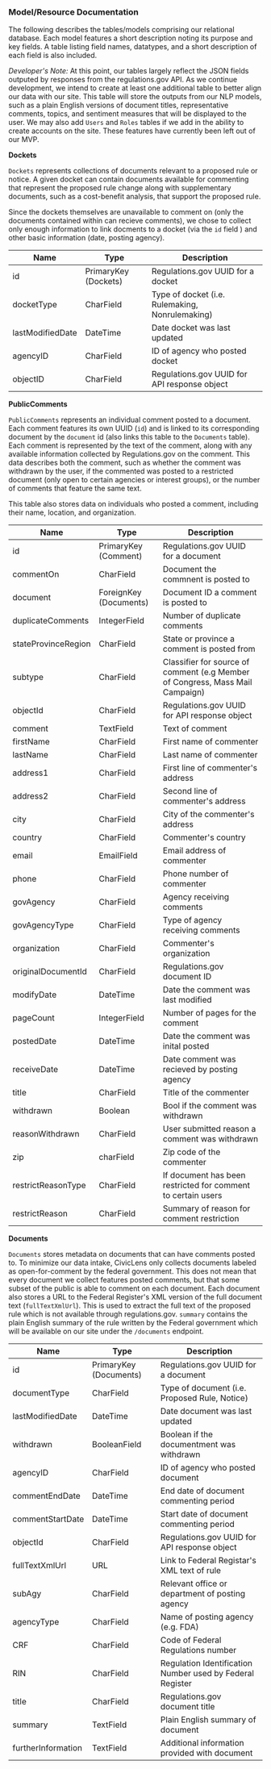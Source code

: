 ### Model/Resource Documentation

The following describes the tables/models comprising our relational database. Each model features a short description noting its purpose and key fields. A table listing field names, datatypes, and a short description of each field is also included.

*Developer's Note:* At this point, our tables largely reflect the JSON fields outputed by responses from the regulations.gov API. As we continue development, we intend to create at least one additional table to better align our data with our site. This table will store the outputs from our NLP models, such as a plain English versions of document titles, representative comments, topics, and sentiment measures that will be displayed to the user. We may also add `Users` and `Roles` tables if we add in the ability to create accounts on the site. These features have currently been left out of our MVP. 

**Dockets**

`Dockets` represents collections of documents relevant to a proposed rule or notice. A given docket can contain documents available for commenting that represent the proposed rule change along with supplementary documents, such as a cost-benefit analysis, that support the proposed rule. 

Since the dockets themselves are unavailable to comment on (only the documents contained within can recieve comments), we chose to collect only enough information to link docments to a docket (via the `id` field ) and other basic information (date, posting agency).


| Name              | Type                 | Description               |
| ----------------- | -------------------- | ------------------------- |
| id                | PrimaryKey (Dockets) | Regulations.gov UUID for a docket |
| docketType       | CharField             | Type of docket (i.e. Rulemaking, Nonrulemaking)       |
| lastModifiedDate | DateTime | Date docket was last updated   |
| agencyID  |  CharField  | ID of agency who posted docket |
| objectID | CharField  |  Regulations.gov UUID for API response object | 

**PublicComments**

`PublicComments` represents an individual comment posted to a document. Each comment features its own UUID (`id`) and is linked to its corresponding document by the `document` id (also links this table to the `Documents` table). Each comment is represented by the text of the comment, along with any available information collected by Regulations.gov on the comment. This data describes both the comment, such as whether the comment was withdrawn by the user, if the commented was posted to a restricted document (only open to certain agencies or interest groups), or the number of comments that feature the same text. 

This table also stores data on individuals who posted a comment, including their name, location, and organization. 


| Name              | Type                 | Description               |
| ----------------- | -------------------- | ------------------------- |
| id | PrimaryKey (Comment) | Regulations.gov UUID for a document |
| commentOn   | CharField  | Document the commnent is posted to  |
| document | ForeignKey (Documents) | Document ID a comment is posted to   |
| duplicateComments  |  IntegerField  | Number of duplicate comments |
| stateProvinceRegion | CharField  | State or province a comment is posted from | 
| subtype | CharField | Classifier for source of comment (e.g Member of Congress, Mass Mail Campaign) |
| objectId | CharField | Regulations.gov UUID for API response object |
| comment| TextField | Text of comment |
| firstName | CharField | First name of commenter |
| lastName| CharField | Last name of commenter |
| address1 | CharField | First line of commenter's address |
| address2 | CharField | Second line of commenter's address |
| city | CharField | City of the commenter's address |
| country | CharField | Commenter's country |
| email | EmailField | Email address of commenter |
| phone | CharField | Phone number of commenter |
| govAgency | CharField | Agency receiving comments |
| govAgencyType | CharField | Type of agency receiving comments |
| organization | CharField | Commenter's organization |
| originalDocumentId | CharField | Regulations.gov document ID |
| modifyDate | DateTime | Date the comment was last modified | 
| pageCount | IntegerField | Number of pages for the comment |
| postedDate | DateTime | Date the comment was inital posted |
| receiveDate | DateTime | Date comment was recieved by posting agency |
| title | CharField | Title of the commenter |
| withdrawn | Boolean | Bool if the comment was withdrawn |
| reasonWithdrawn | CharField | User submitted reason a comment was withdrawn |
| zip | charField | Zip code of the commenter |
| restrictReasonType | CharField | If document has been restricted for comment to certain users |
| restrictReason | CharField | Summary of reason for comment restriction |


**Documents**

`Documents` stores metadata on documents that can have comments posted to. To minimize our data intake, CivicLens only collects documents labeled as open-for-comment by the federal government. This does not mean that every document we collect features posted comments, but that some subset of the public is able to comment on each document. Each document also stores a URL to the Federal Register's XML version of the full document text (`fullTextXmlUrl`). This is used to extract the full text of the proposed rule which is not available through regulations.gov. `summary` contains the plain English summary of the rule written by the Federal government which will be available on our site under the `/documents` endpoint.

| Name              | Type                 | Description               |
| ----------------- | -------------------- | ------------------------- |
| id                | PrimaryKey (Documents) | Regulations.gov UUID for a document |
| documentType       | CharField             | Type of document (i.e. Proposed Rule, Notice)       |
| lastModifiedDate | DateTime | Date document was last updated   |
| withdrawn | BooleanField  |  Boolean if the documentment was withdrawn | 
| agencyID | CharField | ID of agency who posted document |
| commentEndDate| DateTime | End date of document commenting period |
| commentStartDate | DateTime | Start date of document commenting period |
| objectId | CharField | Regulations.gov UUID for API response object |
| fullTextXmlUrl | URL | Link to Federal Registar's XML text of rule |
| subAgy | CharField | Relevant office or department of posting agency |
| agencyType | CharField | Name of posting agency (e.g. FDA) |
| CRF | CharField | Code of Federal Regulations number |
| RIN | CharField | Regulation Identification Number used by Federal Register |
| title | CharField | Regulations.gov document title |
| summary | TextField | Plain English summary of document |
| furtherInformation | TextField | Additional information provided with document |